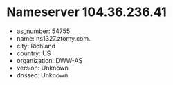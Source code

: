 # Nameserver 104.36.236.41

* as_number: 54755
* name: ns1327.ztomy.com.
* city: Richland
* country: US
* organization: DWW-AS
* version: Unknown
* dnssec: Unknown
